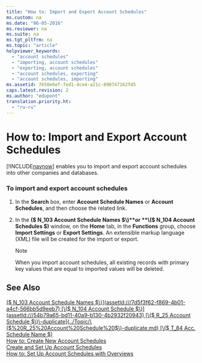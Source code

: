 ```yaml
---
title: "How to: Import and Export Account Schedules"
ms.custom: na
ms.date: "06-05-2016"
ms.reviewer: na
ms.suite: na
ms.tgt_pltfrm: na
ms.topic: "article"
helpviewer_keywords: 
  - "account schedules"
  - "importing, account schedules"
  - "exporting, account schedules"
  - "account schedules, exporting"
  - "account schedules, importing"
ms.assetid: 7650e6ef-fed1-4ce4-a21c-890747162fd5
caps.latest.revision: 2
ms.author: "edupont"
translation.priority.ht: 
  - "ru-ru"
---
```

# How to: Import and Export Account Schedules
[!INCLUDE[navnow](../../ApplicationDesign/includes/navnow_md.md)] enables you to import and export account schedules into other companies and databases.  
  
### To import and export account schedules  
  
1.  In the **Search** box, enter **Account Schedule Names** or **Account Schedules**, and then choose the related link.  
  
2.  In the **\($ N\_103  Account Schedule Names $\)**or **\($ N\_104 Account Schedules $\)** window, on the **Home** tab, in the **Functions** group, choose **Import Settings** or **Export Settings**. An extensible markup language \(XML\) file will be created for the import or export.  
  
    > [!NOTE]  
    >  When you import account schedules, all existing records with primary key values that are equal to imported values will be deleted.  
  
## See Also  
 [\($ N\_103 Account Schedule Names $\)](assetId:///7d5f3f62-f869-4b01-a4cf-566bb5d9eeb7)   
 [\($ N\_104 Account Schedule $\)](assetId:///54b79a65-bd11-40a9-b130-4b2932f20943)   
 [\($ R\_25 Account Schedule $\)\-duplicate](../Topic/\($%20R_25%20Account%20Schedule%20$\)-duplicate.md)   
 [\($ T\_84 Acc. Schedule Name $\)](assetId:///ac8560bd-fc36-4b36-aee6-25fa337de643)   
 [How to: Create New Account Schedules](../../BusinessIntelligence/how-to-create-new-account-schedules.md)   
 [Create and Set Up Account Schedules](../../BusinessIntelligence/create-and-set-up-account-schedules.md)   
 [How to: Set Up Account Schedules with Overviews](../../BusinessIntelligence/how-to-set-up-account-schedules-with-overviews.md)